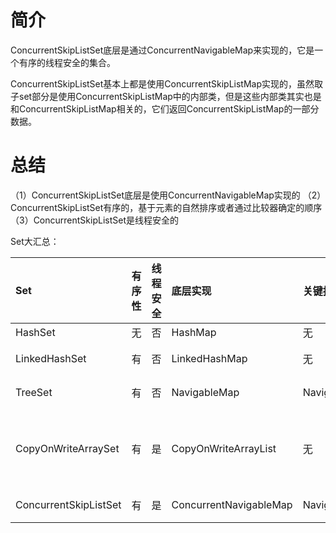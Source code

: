 # 简介
ConcurrentSkipListSet底层是通过ConcurrentNavigableMap来实现的，它是一个有序的线程安全的集合。

ConcurrentSkipListSet基本上都是使用ConcurrentSkipListMap实现的，虽然取子set部分是使用ConcurrentSkipListMap中的内部类，但是这些内部类其实也是和ConcurrentSkipListMap相关的，它们返回ConcurrentSkipListMap的一部分数据。

# 总结
（1）ConcurrentSkipListSet底层是使用ConcurrentNavigableMap实现的
（2）ConcurrentSkipListSet有序的，基于元素的自然排序或者通过比较器确定的顺序
（3）ConcurrentSkipListSet是线程安全的

Set大汇总：

Set 	|有序性 |	线程安全 |	底层实现 |	关键接口 |	特点|
|:-|:-|:-|:-|:-|:-|
HashSet |	无| 	否 |	HashMap| 	无 |	简单|
LinkedHashSet |	有 |	否 |	LinkedHashMap| 	无 |	插入顺序|
TreeSet |	有 |	否 |	NavigableMap |	NavigableSet |	自然顺序|
CopyOnWriteArraySet |	有 |	是 |	CopyOnWriteArrayList |	无 |	插入顺序，读写分离|
ConcurrentSkipListSet| 	有 |	是 |	ConcurrentNavigableMap 	|NavigableSet| 	自然顺序|
